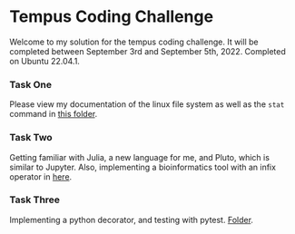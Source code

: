 <h1>Tempus Coding Challenge</h1>

Welcome to my solution for the tempus coding challenge. It will be completed between September 3rd and September 5th, 2022. Completed on Ubuntu 22.04.1.

<h3>Task One</h3>

Please view my documentation of the linux file system as well as the ```stat``` command in [this folder](task_01/).

<h3>Task Two</h3>

Getting familiar with Julia, a new language for me, and Pluto, which is similar to Jupyter. Also, implementing a bioinformatics tool with an infix operator in   [here](task_02/).

<h3>Task Three</h3>

Implementing a python decorator, and testing with pytest. [Folder](task_03/).
